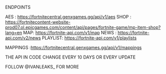 ENDPOINTS

AES : https://fortnitecentral.genxgames.gg/api/v1/aes
SHOP : https://fortnitecontent-website-prod07.ol.epicgames.com/content/api/pages/fortnite-game/mp-item-shop?lang=en
MAP: https://fortnite-api.com/v1/map 
NEWS : https://fortnite-api.com/v2/news
PLAYLIST: https://fortnite-api.com/v1/playlists

MAPPINGS :https://fortnitecentral.genxgames.gg/api/v1/mappings

THE API IN CODE CHANGE EVERY 10 DAYS OR EVERY UPDATE

FOLLOW @IVANLEAKS_ FOR MORE